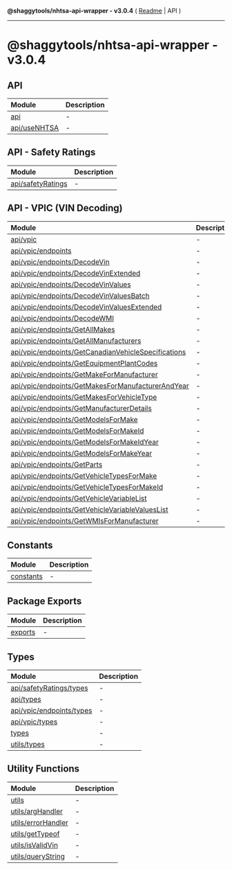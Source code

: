 **@shaggytools/nhtsa-api-wrapper - v3.0.4** ( [Readme](index.md) \| API )

***

# @shaggytools/nhtsa-api-wrapper - v3.0.4

## API

| Module | Description |
| :------ | :------ |
| [api](api.md) | - |
| [api/useNHTSA](api/useNHTSA.md) | - |

## API - Safety Ratings

| Module | Description |
| :------ | :------ |
| [api/safetyRatings](api/safetyRatings.md) | - |

## API - VPIC (VIN Decoding)

| Module | Description |
| :------ | :------ |
| [api/vpic](api/vpic.md) | - |
| [api/vpic/endpoints](api/vpic/endpoints.md) | - |
| [api/vpic/endpoints/DecodeVin](api/vpic/endpoints/DecodeVin.md) | - |
| [api/vpic/endpoints/DecodeVinExtended](api/vpic/endpoints/DecodeVinExtended.md) | - |
| [api/vpic/endpoints/DecodeVinValues](api/vpic/endpoints/DecodeVinValues.md) | - |
| [api/vpic/endpoints/DecodeVinValuesBatch](api/vpic/endpoints/DecodeVinValuesBatch.md) | - |
| [api/vpic/endpoints/DecodeVinValuesExtended](api/vpic/endpoints/DecodeVinValuesExtended.md) | - |
| [api/vpic/endpoints/DecodeWMI](api/vpic/endpoints/DecodeWMI.md) | - |
| [api/vpic/endpoints/GetAllMakes](api/vpic/endpoints/GetAllMakes.md) | - |
| [api/vpic/endpoints/GetAllManufacturers](api/vpic/endpoints/GetAllManufacturers.md) | - |
| [api/vpic/endpoints/GetCanadianVehicleSpecifications](api/vpic/endpoints/GetCanadianVehicleSpecifications.md) | - |
| [api/vpic/endpoints/GetEquipmentPlantCodes](api/vpic/endpoints/GetEquipmentPlantCodes.md) | - |
| [api/vpic/endpoints/GetMakeForManufacturer](api/vpic/endpoints/GetMakeForManufacturer.md) | - |
| [api/vpic/endpoints/GetMakesForManufacturerAndYear](api/vpic/endpoints/GetMakesForManufacturerAndYear.md) | - |
| [api/vpic/endpoints/GetMakesForVehicleType](api/vpic/endpoints/GetMakesForVehicleType.md) | - |
| [api/vpic/endpoints/GetManufacturerDetails](api/vpic/endpoints/GetManufacturerDetails.md) | - |
| [api/vpic/endpoints/GetModelsForMake](api/vpic/endpoints/GetModelsForMake.md) | - |
| [api/vpic/endpoints/GetModelsForMakeId](api/vpic/endpoints/GetModelsForMakeId.md) | - |
| [api/vpic/endpoints/GetModelsForMakeIdYear](api/vpic/endpoints/GetModelsForMakeIdYear.md) | - |
| [api/vpic/endpoints/GetModelsForMakeYear](api/vpic/endpoints/GetModelsForMakeYear.md) | - |
| [api/vpic/endpoints/GetParts](api/vpic/endpoints/GetParts.md) | - |
| [api/vpic/endpoints/GetVehicleTypesForMake](api/vpic/endpoints/GetVehicleTypesForMake.md) | - |
| [api/vpic/endpoints/GetVehicleTypesForMakeId](api/vpic/endpoints/GetVehicleTypesForMakeId.md) | - |
| [api/vpic/endpoints/GetVehicleVariableList](api/vpic/endpoints/GetVehicleVariableList.md) | - |
| [api/vpic/endpoints/GetVehicleVariableValuesList](api/vpic/endpoints/GetVehicleVariableValuesList.md) | - |
| [api/vpic/endpoints/GetWMIsForManufacturer](api/vpic/endpoints/GetWMIsForManufacturer.md) | - |

## Constants

| Module | Description |
| :------ | :------ |
| [constants](constants.md) | - |

## Package Exports

| Module | Description |
| :------ | :------ |
| [exports](exports.md) | - |

## Types

| Module | Description |
| :------ | :------ |
| [api/safetyRatings/types](api/safetyRatings/types.md) | - |
| [api/types](api/types.md) | - |
| [api/vpic/endpoints/types](api/vpic/endpoints/types.md) | - |
| [api/vpic/types](api/vpic/types.md) | - |
| [types](types.md) | - |
| [utils/types](utils/types.md) | - |

## Utility Functions

| Module | Description |
| :------ | :------ |
| [utils](utils.md) | - |
| [utils/argHandler](utils/argHandler.md) | - |
| [utils/errorHandler](utils/errorHandler.md) | - |
| [utils/getTypeof](utils/getTypeof.md) | - |
| [utils/isValidVin](utils/isValidVin.md) | - |
| [utils/queryString](utils/queryString.md) | - |
